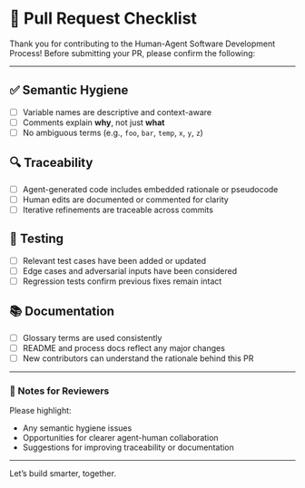 # 📝 Pull Request Checklist

Thank you for contributing to the Human-Agent Software Development Process! Before submitting your PR, please confirm the following:

---

## ✅ Semantic Hygiene

- [ ] Variable names are descriptive and context-aware
- [ ] Comments explain **why**, not just **what**
- [ ] No ambiguous terms (e.g., `foo`, `bar`, `temp`, `x`, `y`, `z`)

## 🔍 Traceability

- [ ] Agent-generated code includes embedded rationale or pseudocode
- [ ] Human edits are documented or commented for clarity
- [ ] Iterative refinements are traceable across commits

## 🧪 Testing

- [ ] Relevant test cases have been added or updated
- [ ] Edge cases and adversarial inputs have been considered
- [ ] Regression tests confirm previous fixes remain intact

## 📚 Documentation

- [ ] Glossary terms are used consistently
- [ ] README and process docs reflect any major changes
- [ ] New contributors can understand the rationale behind this PR

---

### 🧠 Notes for Reviewers

Please highlight:
- Any semantic hygiene issues
- Opportunities for clearer agent-human collaboration
- Suggestions for improving traceability or documentation

---

Let’s build smarter, together.
